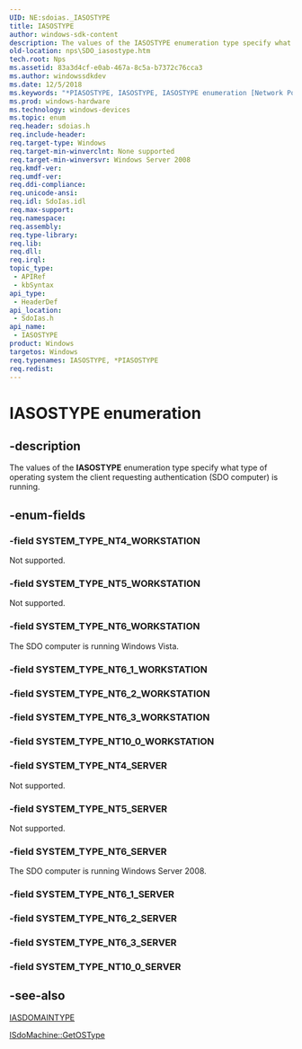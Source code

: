 ```yaml
---
UID: NE:sdoias._IASOSTYPE
title: IASOSTYPE
author: windows-sdk-content
description: The values of the IASOSTYPE enumeration type specify what type of operating system the client requesting authentication (SDO computer) is running.
old-location: nps\SDO_iasostype.htm
tech.root: Nps
ms.assetid: 83a3d4cf-e0ab-467a-8c5a-b7372c76cca3
ms.author: windowssdkdev
ms.date: 12/5/2018
ms.keywords: "*PIASOSTYPE, IASOSTYPE, IASOSTYPE enumeration [Network Policy Server], PIASOSTYPE, PIASOSTYPE enumeration pointer [Network Policy Server], SYSTEM_TYPE_NT4_SERVER, SYSTEM_TYPE_NT4_WORKSTATION, SYSTEM_TYPE_NT5_SERVER, SYSTEM_TYPE_NT5_WORKSTATION, SYSTEM_TYPE_NT6_SERVER, SYSTEM_TYPE_NT6_WORKSTATION, _sdo_iasostype, nps.SDO_iasostype, sdo.iasostype, sdoias/IASOSTYPE, sdoias/PIASOSTYPE, sdoias/SYSTEM_TYPE_NT4_SERVER, sdoias/SYSTEM_TYPE_NT4_WORKSTATION, sdoias/SYSTEM_TYPE_NT5_SERVER, sdoias/SYSTEM_TYPE_NT5_WORKSTATION, sdoias/SYSTEM_TYPE_NT6_SERVER, sdoias/SYSTEM_TYPE_NT6_WORKSTATION"
ms.prod: windows-hardware
ms.technology: windows-devices
ms.topic: enum
req.header: sdoias.h
req.include-header: 
req.target-type: Windows
req.target-min-winverclnt: None supported
req.target-min-winversvr: Windows Server 2008
req.kmdf-ver: 
req.umdf-ver: 
req.ddi-compliance: 
req.unicode-ansi: 
req.idl: SdoIas.idl
req.max-support: 
req.namespace: 
req.assembly: 
req.type-library: 
req.lib: 
req.dll: 
req.irql: 
topic_type:
 - APIRef
 - kbSyntax
api_type:
 - HeaderDef
api_location:
 - SdoIas.h
api_name:
 - IASOSTYPE
product: Windows
targetos: Windows
req.typenames: IASOSTYPE, *PIASOSTYPE
req.redist: 
---
```


# IASOSTYPE enumeration


## -description


The values of the <b>IASOSTYPE</b> enumeration type specify what type of operating system the client requesting authentication (SDO computer) is running.


## -enum-fields




### -field SYSTEM_TYPE_NT4_WORKSTATION

Not supported.


### -field SYSTEM_TYPE_NT5_WORKSTATION

Not supported.


### -field SYSTEM_TYPE_NT6_WORKSTATION

The SDO computer is running Windows Vista.


### -field SYSTEM_TYPE_NT6_1_WORKSTATION


### -field SYSTEM_TYPE_NT6_2_WORKSTATION


### -field SYSTEM_TYPE_NT6_3_WORKSTATION


### -field SYSTEM_TYPE_NT10_0_WORKSTATION


### -field SYSTEM_TYPE_NT4_SERVER

Not supported.


### -field SYSTEM_TYPE_NT5_SERVER

Not supported.


### -field SYSTEM_TYPE_NT6_SERVER

The SDO computer is running Windows Server 2008.


### -field SYSTEM_TYPE_NT6_1_SERVER


### -field SYSTEM_TYPE_NT6_2_SERVER


### -field SYSTEM_TYPE_NT6_3_SERVER


### -field SYSTEM_TYPE_NT10_0_SERVER




## -see-also




<a href="https://msdn.microsoft.com/d6c36f76-d265-446b-986e-b23d9550ba3b">IASDOMAINTYPE</a>



<a href="https://msdn.microsoft.com/aa4f31af-57b0-4ce2-b8b9-981e4ef30d31">ISdoMachine::GetOSType</a>
 

 

